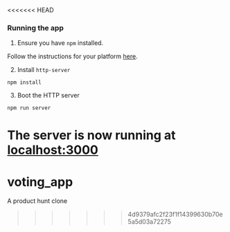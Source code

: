 <<<<<<< HEAD
### Running the app

1. Ensure you have `npm` installed.

Follow the instructions for your platform [here](https://github.com/npm/npm).

2. Install `http-server`

````
npm install
````

3. Boot the HTTP server

````
npm run server
````

The server is now running at [localhost:3000](localhost:3000)
=======
# voting_app
A product hunt clone
>>>>>>> 4d9379afc2f23f1f14399630b70e5a5d03a72275
